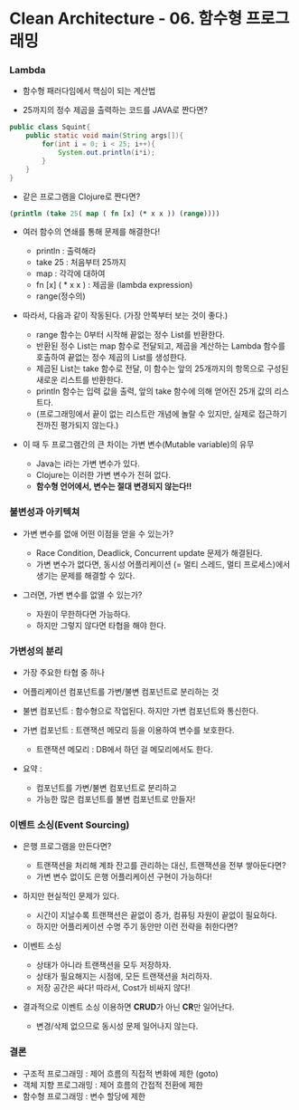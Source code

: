 # Clean Architecture - 06. 함수형 프로그래밍

### Lambda

- 함수형 패러다임에서 핵심이 되는 계산법

- 25까지의 정수 제곱을 출력하는 코드를 JAVA로 짠다면?

```java
public class Squint{
	public static void main(String args[]){
		for(int i = 0; i < 25; i++){
			System.out.println(i*i);
		}
	}
}
```

- 같은 프로그램을 Clojure로 짠다면?

```clojure
(println (take 25( map ( fn [x] (* x x )) (range))))
```

- 여러 함수의 연쇄를 통해 문제를 해결한다!
    - println : 출력해라
    - take 25 : 처음부터 25까지
    - map : 각각에 대하여
    - fn [x] ( * x x ) : 제곱을 (lambda expression)
    - range(정수의)

- 따라서, 다음과 같이 작동된다. (가장 안쪽부터 보는 것이 좋다.)
    - range 함수는 0부터 시작해 끝없는 정수 List를 반환한다.
    - 반환된 정수 List는 map 함수로 전달되고, 제곱을 계산하는 Lambda 함수를 호출하여 끝없는 정수 제곱의 List를 생성한다.
    - 제곱된 List는 take 함수로 전달, 이 함수는 앞의 25개까지의 항목으로 구성된 새로운 리스트를 반환한다.
    - println 함수는 입력 값을 출력, 앞의 take 함수에 의해 얻어진 25개 값의 리스트다.
    - (프로그래밍에서 끝이 없는 리스트란 개념에 놀랄 수 있지만, 실제로 접근하기 전까진 평가되지 않는다.)

- 이 때 두 프로그램간의 큰 차이는 가변 변수(Mutable variable)의 유무
    - Java는 i라는 가변 변수가 있다.
    - Clojure는 이러한 가변 변수가 전혀 없다.
    - **함수형 언어에서, 변수는 절대 변경되지 않는다!!**

### 불변성과 아키텍쳐

- 가변 변수를 없애 어떤 이점을 얻을 수 있는가?
    - Race Condition, Deadlick, Concurrent update 문제가 해결된다.
    - 가변 변수가 없다면, 동시성 어플리케이션 (= 멀티 스레드, 멀티 프로세스)에서 생기는 문제를 해결할 수 있다.

- 그러면, 가변 변수를 없앨 수 있는가?
    - 자원이 무한하다면 가능하다.
    - 하지만 그렇지 않다면 타협을 해야 한다.

### 가변성의 분리

- 가장 주요한 타협 중 하나
- 어플리케이션 컴포넌트를 가변/불변 컴포넌트로 분리하는 것
- 불변 컴포넌트 : 함수형으로 작업된다. 하지만 가변 컴포넌트와 통신한다.
- 가변 컴포넌트 : 트랜잭션 메모리 등을 이용하여 변수를 보호한다.
    - 트랜잭션 메모리 : DB에서 하던 걸 메모리에서도 한다.

- 요약 :
    - 컴포넌트를 가변/불변 컴포넌트로 분리하고
    - 가능한 많은 컴포넌트를 불변 컴포넌트로 만들자!

### 이벤트 소싱(Event Sourcing)

- 은행 프로그램을 만든다면?
    - 트랜잭션을 처리해 계좌 잔고를 관리하는 대신, 트랜잭션을 전부 쌓아둔다면?
    - 가변 변수 없이도 은행 어플리케이션 구현이 가능하다!

- 하지만 현실적인 문제가 있다.
    - 시간이 지날수록 트랜잭션은 끝없이 증가, 컴퓨팅 자원이 끝없이 필요하다.
    - 하지만 어플리케이션 수명 주기 동안만 이런 전략을 취한다면?

- 이벤트 소싱
    - 상태가 아니라 트랜잭션을 모두 저장하자.
    - 상태가 필요해지는 시점에, 모든 트랜잭션을 처리하자.
    - 저장 공간은 싸다! 따라서, Cost가 비싸지 않다!

- 결과적으로 이벤트 소싱 이용하면 **CRUD**가 아닌 **CR**만 일어난다.
    - 변경/삭제 없으므로 동시성 문제 일어나지 않는다.

### 결론

- 구조적 프로그래밍 : 제어 흐름의 직접적 변화에 제한 (goto)
- 객체 지향 프로그래밍 : 제어 흐름의 간접적 전환에 제한
- 함수형 프로그래밍 : 변수 할당에 제한